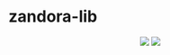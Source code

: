 # zandora-lib
<p style="text-align:center;">
 <!-- [START BADGES] -->
 <img src="https://img.shields.io/badge/dynamic/json?style=for-the-badge&color=blue&label=Version&query=version&url=https%3A%2F%2Fraw.githubusercontent.com%2Fdarkwon%2Fzandora-lib%2Fmain%2Fmodule.json" />
 <img src="https://img.shields.io/badge/dynamic/json?style=for-the-badge&color=red&label=FoundryVTT%20Version&query=compatibleCoreVersion&url=https%3A%2F%2Fraw.githubusercontent.com%2Fdarkwon%2Fzandora-lib%2Fmain%2Fmodule.json" />
<!-- [END BADGES] -->
</p>
